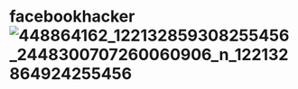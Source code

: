 # facebookhacker![448864162_122132859308255456_2448300707260060906_n_122132864924255456](https://github.com/user-attachments/assets/76666c66-d8d2-4d51-a61d-6482419b3eac)
